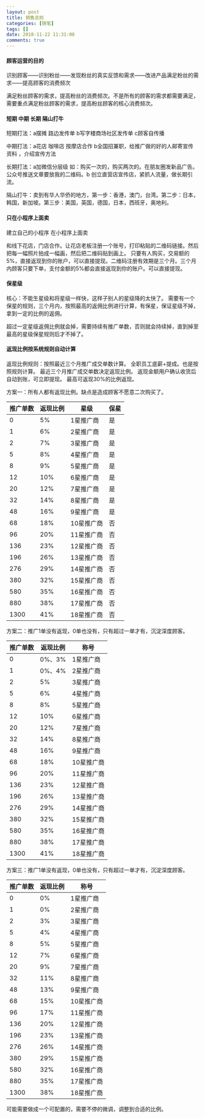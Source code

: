 ```yaml
---
layout: post
title: 销售总则
categories: [随笔]
tags: []
date: 2018-11-22 11:31:08
comments: true
---
```


#### 顾客运营的目的

识别顾客——识别粉丝——发现粉丝的真实反馈和需求——改进产品满足粉丝的需求——提高顾客的消费频次

满足粉丝顾客的需求，提高粉丝的消费频次。不是所有的顾客的需求都需要满足，需要重点满足粉丝顾客的需求，提高粉丝顾客的核心消费频次。


#### 短期 中期 长期 隔山打牛

短期打法：a摆摊 路边发传单 b写字楼商场社区发传单  c顾客自传播

中期打法：a花店 咖啡店 按摩店合作   b全国招兼职，给推广做的好的人邮寄宣传资料 ，介绍宣传方法

长期打法：a加微信分层级 如：购买一次的，购买两次的。在朋友圈发新品广告。公众号推送文章要放我的二维码。b 创立直营店宣传店，紧抓人流量，做长期引流。

隔山打牛：卖到有华人华侨的地方，第一步：香港，澳门，台湾。第二步：日本，韩国，新加坡。第三步：美国，英国，德国，日本，西班牙，奥地利。

#### 只在小程序上面卖

建立自己的小程序
在小程序上面卖

和线下花店，门店合作。让花店老板注册一个账号，打印粘贴的二维码链接。然后把每一幅照片拍成一幅画，然后把二维码贴到画上。
只要有人购买，交易额的5%，直接返现到你的账户，可以直接提现。二维码注册有效期是三个月。三个月内顾客只要下单，支付金额的5%都会直接返现到你的账户。可以直接提现。

#### 保星级

核心：不能生星级和将星级一样快，这样子别人的星级降的太快了。
需要有一个保星的规则，三个月内，按照最高的返佣比例进行计算，有保星，保证星级不掉，拿到一定的比例的返佣。

超过一定星级返佣比例就会掉，需要持续有推广单数，否则就会持续掉，直到掉至最高的星级保星规则后才不掉了。

#### 返现比例按系统规则自动计算

返现比例规则：按照最近三个月推广成交单数计算。
全职员工底薪+提成。也是按照规则计算。
最近三个月推广成交单数决定返现比例。
返现金额用户确认收货后自动到账，可立即提现。
最高可返现30%的比例返现。


方案一：所有人都有返现比例。缺点是造成顾客不愿意二次购买了。

| 推广单数 | 返现比例 | 星级 | 保星 |
| --- | --- | --- | --- |
| 0 | 5% | 1星推广商 | 是 |
| 1 | 6% | 2星推广商 | 是 |
| 2 | 7% | 3星推广商 | 是 |
| 5 | 8% | 4星推广商 | 是 |
| 8 | 9% | 5星推广商 | 是 |
| 12 | 10% | 6星推广商 | 是 |
| 20 | 12% | 7星推广商 | 是 |
| 32 | 14% | 8星推广商 | 是 |
| 48 | 16% | 9星推广商 | 是 |
| 68 | 18% | 10星推广商 | 否 |
| 96 | 20% | 11星推广商| 否 |
| 136 | 23% | 12星推广商 | 否 |
| 196 | 26% | 13星推广商 | 否 |
| 276 | 29% | 14星推广商 | 否 |
| 380 | 32% | 15星推广商 | 否 |
| 580 | 35% | 16星推广商 | 否 |
| 880 | 38% | 17星推广商 | 否 |
| 1300 | 41% | 18星推广商 | 否 |


方案二：推广1单没有返现，0单也没有，只有超过一单才有，沉淀深度顾客。

| 推广单数 | 返现比例 | 称号 |
| --- | --- | --- |
| 0 | 0%、3% | 1星推广商 |
| 1 | 0%、4% | 2星推广商 |
| 2 | 5% | 3星推广商 |
| 5 | 6% | 4星推广商 |
| 8 | 8% | 5星推广商 |
| 12 | 10% | 6星推广商 |
| 20 | 12% | 7星推广商 |
| 32 | 14% | 8星推广商 |
| 48 | 16% | 9星推广商 |
| 68 | 18% | 10星推广商 |
| 96 | 20% | 11星推广商|
| 136 | 23% | 12星推广商 |
| 196 | 26% | 13星推广商 |
| 276 | 29% | 14星推广商 |
| 380 | 32% | 15星推广商 |
| 580 | 35% | 16星推广商 |
| 880 | 38% | 17星推广商 |
| 1300 | 41% | 18星推广商 |

方案三：推广1单没有返现，0单也没有，只有超过一单才有，沉淀深度顾客。

| 推广单数 | 返现比例 | 称号 |
| --- | --- | --- |
| 0 | 0% | 1星推广商 |
| 1 | 0% | 2星推广商 |
| 2 | 3% | 3星推广商 |
| 5 | 4% | 4星推广商 |
| 8 | 5% | 5星推广商 |
| 12 | 7% | 6星推广商 |
| 20 | 9% | 7星推广商 |
| 32 | 11% | 8星推广商 |
| 48 | 13% | 9星推广商 |
| 68 | 15% | 10星推广商 |
| 96 | 17% | 11星推广商|
| 136 | 20% | 12星推广商 |
| 196 | 23% | 13星推广商 |
| 276 | 26% | 14星推广商 |
| 380 | 29% | 15星推广商 |
| 580 | 32% | 16星推广商 |
| 880 | 35% | 17星推广商 |
| 1300 | 38% | 18星推广商 |


可能需要做成一个可配置的，需要不停的微调，调整到合适的比例。

